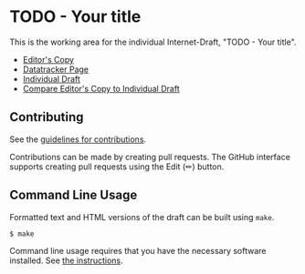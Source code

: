 # TODO - Your title

This is the working area for the individual Internet-Draft, "TODO - Your title".

* [Editor's Copy](https://martinduke.github.io/ecn-aggregating-tunnels/#go.draft-duke-tsvwg-ecn-aggregating-tunnels.html)
* [Datatracker Page](https://datatracker.ietf.org/doc/draft-duke-tsvwg-ecn-aggregating-tunnels)
* [Individual Draft](https://datatracker.ietf.org/doc/html/draft-duke-tsvwg-ecn-aggregating-tunnels)
* [Compare Editor's Copy to Individual Draft](https://martinduke.github.io/ecn-aggregating-tunnels/#go.draft-duke-tsvwg-ecn-aggregating-tunnels.diff)


## Contributing

See the
[guidelines for contributions](https://github.com/martinduke/ecn-aggregating-tunnels/blob/main/CONTRIBUTING.md).

Contributions can be made by creating pull requests.
The GitHub interface supports creating pull requests using the Edit (✏) button.


## Command Line Usage

Formatted text and HTML versions of the draft can be built using `make`.

```sh
$ make
```

Command line usage requires that you have the necessary software installed.  See
[the instructions](https://github.com/martinthomson/i-d-template/blob/main/doc/SETUP.md).

